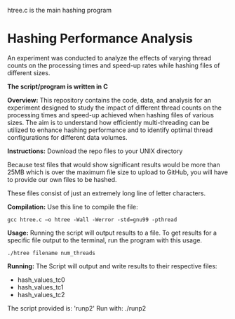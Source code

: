 htree.c is the main hashing program

# Hashing Performance Analysis
An experiment was conducted to analyze the effects of varying thread counts on the processing times and speed-up rates while hashing files of different sizes.

**The script/program is written in C**

**Overview:**
This repository contains the code, data, and analysis for an experiment designed to study the impact of different thread counts on the processing times and speed-up achieved when hashing files of various sizes. The aim is to understand how efficiently multi-threading can be utilized to enhance hashing performance and to identify optimal thread configurations for different data volumes.


**Instructions:**
Download the repo files to your UNIX directory

Because test files that would show significant results would be more than 25MB which is over the maximum file size to upload to GitHub, you will have to provide our own files to be hashed.

These files consist of just an extremely long line of letter characters.

**Compilation:**
Use this line to compile the file:

    gcc htree.c –o htree -Wall -Werror -std=gnu99 -pthread


**Usage:**
Running the script will output results to a file. To get results for a specific file output to the terminal, run the program with this usage.

    ./htree filename num_threads


**Running:**
The Script will output and write results to their respective files:
- hash_values_tc0
- hash_values_tc1
- hash_values_tc2

The script provided is: 'runp2'
Run with:  ./runp2






